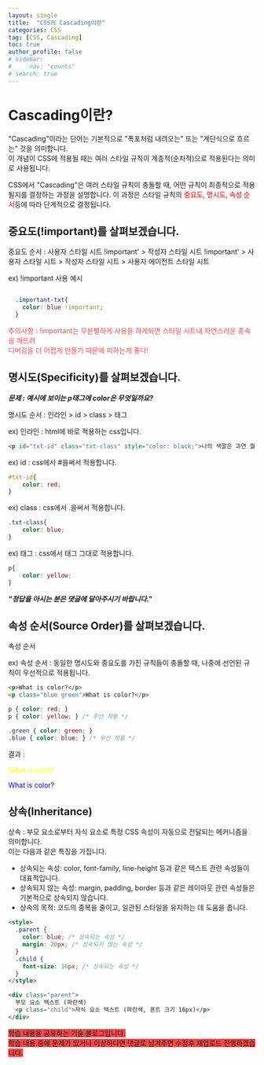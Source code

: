 ```yaml
---
layout: single
title:  "CSS의 Cascading이란"
categories: CSS
tag: [CSS, Cascading]
toc: true
author_profile: false
# sidebar: 
#     nav: "counts"
# search: true
---
```

# Cascading이란?
"Cascading"이라는 단어는 기본적으로 "폭포처럼 내려오는" 또는 "계단식으로 흐르는" 것을 의미합니다.
<br>이 개념이 CSS에 적용될 때는 여러 스타일 규칙이 계층적(순차적)으로 적용된다는 의미로 사용됩니다.<br>

CSS에서 "Cascading"은 여러 스타일 규칙이 충돌할 때, 어떤 규칙이 최종적으로 적용될지를 결정하는 과정을 설명합니다. 이 과정은 스타일 규칙의 <span style="color:#F74747">**중요도, 명시도, 속성 순서**</span>등에 따라 단계적으로 결정됩니다.

## 중요도(!important)를 살펴보겠습니다.

중요도 순서 : 사용자 스타일 시트 !important' > 작성자 스타일 시트 !important' > 사용자 스타일 시트 > 작성자 스타일 시트 > 사용자 에이전트 스타일 시트

ex) !important 사용 예시

```css

  .important-txt{
    color: blue !important;
  }

```
<span style="color:#F74747">주의사항 : !important는 무분별하게 사용을 하게되면 스타일 시트내 자연스러운 종속을 깨뜨려<br> 디버깅을 더 어렵게 만들기 때문에 피하는게 좋다!</span>

## 명시도(Specificity)를 살펴보겠습니다.
**_문제 : 예시에 보이는 p태그에 color은 무엇일까요?_**

명시도 순서 : 인라인 > id > class > 태그

ex) 인라인 : html에 바로 적용하는 css입니다. 

```html
<p id="txt-id" class="txt-class" style="color: black;">나의 색깔은 과연 뭘까?</p>

```

ex) id : css에서 #을써서 적용합니다. 

```css
#txt-id{
    color: red;
}
```
ex) class : css에서 .을써서 적용합니다. 

```css
.txt-class{
    color: blue;
}
```
ex) 태그 : css에서 태그 그대로 적용합니다. 

```css
p{
    color: yellow;
}
```
**_"정답을 아시는 분은 댓글에 달아주시기 바랍니다."_**

## 속성 순서(Source Order)를 살펴보겠습니다.

속성 순서

ex) 속성 순서 : 동일한 명시도와 중요도를 가진 규칙들이 충돌할 때, 나중에 선언된 규칙이 우선적으로 적용됩니다.
```html
<p>What is color?</p>
<p class="blue green">What is color?</p>
```
```css
p { color: red; } 
p { color: yellow; } /* 우선 적용 */

.green { color: green; }
.blue { color: blue; } /* 우선 적용 */
```
결과 : 
<p style="color:yellow">What is color?</p>
<p style="color:blue">What is color?</p>

## 상속(Inheritance)

상속 : 부모 요소로부터 자식 요소로 특정 CSS 속성이 자동으로 전달되는 메커니즘을 의미합니다.<br>이는 다음과 같은 특징을 가집니다.
* 상속되는 속성: color, font-family, line-height 등과 같은 텍스트 관련 속성들이 대표적입니다.
* 상속되지 않는 속성: margin, padding, border 등과 같은 레이아웃 관련 속성들은 기본적으로 상속되지 않습니다.
* 상속의 목적: 코드의 중복을 줄이고, 일관된 스타일을 유지하는 데 도움을 줍니다.

```html
<style>
  .parent {
    color: blue; /* 상속되는 속성 */
    margin: 20px; /* 상속되지 않는 속성 */
  }
  .child {
    font-size: 16px; /* 상속되는 속성 */
  }
</style>

<div class="parent">
  부모 요소 텍스트 (파란색)
  <p class="child">자식 요소 텍스트 (파란색, 폰트 크기 16px)</p>
</div>
```


<span style="background-color:#F74747">학습 내용을 공유하는 기술 블로그입니다.<br>
학습 내용 중에 문제가 있거나 이상하다면 댓글로 남겨주면 수정후 재업로드 진행하겠습니다.</span>







